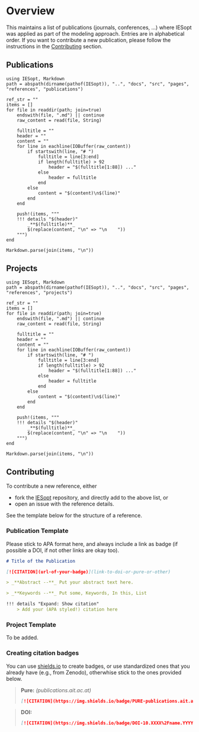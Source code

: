 # Overview

This maintains a list of publications (journals, conferences, ...) where IESopt was applied as part of the modeling
approach. Entries are in alphabetical order. If you want to contribute a new publication, please follow the instructions
in the [Contributing](#contributing) section.

## Publications

```@eval
using IESopt, Markdown
path = abspath(dirname(pathof(IESopt)), "..", "docs", "src", "pages", "references", "publications")

ref_str = ""
items = []
for file in readdir(path; join=true)
    endswith(file, ".md") || continue
    raw_content = read(file, String)
    
    fulltitle = ""
    header = ""
    content = ""
    for line in eachline(IOBuffer(raw_content))
        if startswith(line, "# ")
            fulltitle = line[3:end]
            if length(fulltitle) > 92
                header = "$(fulltitle[1:88]) ..."
            else
                header = fulltitle
            end
        else
            content = "$(content)\n$(line)"
        end
    end

    push!(items, """
    !!! details "$(header)"
        _**$(fulltitle)**_
        $(replace(content, "\n" => "\n    "))
    """)
end

Markdown.parse(join(items, "\n"))
```

## Projects

```@eval
using IESopt, Markdown
path = abspath(dirname(pathof(IESopt)), "..", "docs", "src", "pages", "references", "projects")

ref_str = ""
items = []
for file in readdir(path; join=true)
    endswith(file, ".md") || continue
    raw_content = read(file, String)
    
    fulltitle = ""
    header = ""
    content = ""
    for line in eachline(IOBuffer(raw_content))
        if startswith(line, "# ")
            fulltitle = line[3:end]
            if length(fulltitle) > 92
                header = "$(fulltitle[1:88]) ..."
            else
                header = fulltitle
            end
        else
            content = "$(content)\n$(line)"
        end
    end

    push!(items, """
    !!! details "$(header)"
        _**$(fulltitle)**_
        $(replace(content, "\n" => "\n    "))
    """)
end

Markdown.parse(join(items, "\n"))
```

## Contributing

To contribute a new reference, either

- fork the [IESopt](https://github.com/ait-energy/IESopt.jl) repository, and directly add to the above list, or
- open an issue with the reference details.

See the template below for the structure of a reference.

### Publication Template

Please stick to APA format here, and always include a link as badge (if possible a DOI, if not other links are okay
too).

```markdown
# Title of the Publication

[![CITATION](url-of-your-badge)](link-to-doi-or-pure-or-other)

> _**Abstract --**_ Put your abstract text here.

> _**Keywords --**_ Put some, Keywords, In this, List

!!! details "Expand: Show citation"
    > Add your (APA styled!) citation here

```

### Project Template

To be added.

### Creating citation badges

You can use [shields.io](https://shields.io/badges) to create badges, or use standardized ones that you already have
(e.g., from Zenodo), otherwhise stick to the ones provided below.

> **Pure:**
> _(publications.ait.ac.at)_
> ```markdown
> [![CITATION](https://img.shields.io/badge/PURE-publications.ait.ac.at-none?style=social)](ADDYOURLINKHERE)
> ```

> **DOI:**
> ```markdown
> [![CITATION](https://img.shields.io/badge/DOI-10.XXXX%2Fname.YYYY.ZZZZZZ-none?style=social)](https://doi.org/10.XXXX/name.YYYY.ZZZZZZ)
> ```
